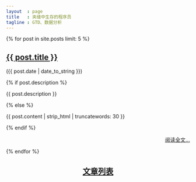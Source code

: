 ```yaml
---
layout  : page
title   : 夹缝中生存的程序员
tagline : GTD、数据分析
---
```

<div class="posts">
  {% for post in site.posts limit: 5 %}
  <div>
    <p class="excerpt">     
      <h2>
        <a href="{{site.baseurl}}{{ post.url }}">{{ post.title }}</a> 
      </h2>
      <span class="post-date" >({{ post.date | date_to_string }})</span>        
    </p>
    <div class="excerpt-post">
      {% if post.description %} 
      <p>{{ post.description }}</p>
      {% else %}
      <p>{{ post.content | strip_html | truncatewords: 30 }}</p>
      {% endif %}
      <p style="text-align:right">
        <span class="more">
          <a  href="{{site.baseurl}}{{ post.url }}">阅读全文...</a>
        </span>
      </p>
    </div>
  </div>
  {% endfor %}
  <center><h2><a href="{{ site.baseurl }}/archive.html">文章列表</a></h2></center>
</div>
